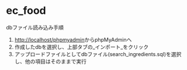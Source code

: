 # ec_food

dbファイル読み込み手順  
1. <http://localhost/phpmyadmin>からphpMyAdminへ
2. 作成したdbを選択し、上部タブの_インポート_をクリック
3. アップロードファイルとしてdbファイル(search_ingredients.sql)を選択し、他の項目はそのままで実行

